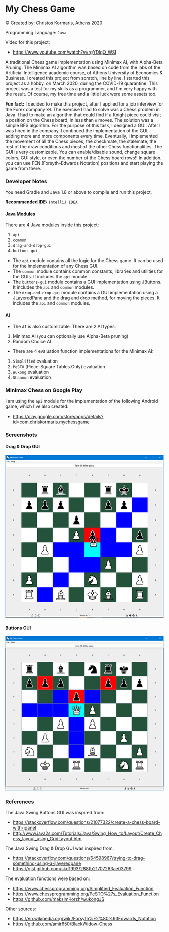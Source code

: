 # My Chess Game #

© Created by: Christos Kormaris, Athens 2020

Programming Language: `Java`

Video for this project:
- https://www.youtube.com/watch?v=rgYDlqQ_WSI

A traditional Chess game implementation using Minimax AI, with Alpha-Beta Pruning.
The Minimax AI algorithm was based on code from the labs of the Artificial Intelligence academic course,
of Athens University of Economics & Business.
I created this project from scratch, line by line.
I started this project as a hobby, on March 2020, during the COVID-19 quarantine.
This project was a test for my skills as a programmer, and I'm very happy with the result. 
Of course, my free time and a little luck were some assets too.

**Fun fact:**
I decided to make this project, after I applied for a job interview for the Forex company `XM`.
The exercise I had to solve was a Chess problem in Java.
I had to make an algorithm that could find if a Knight piece could visit a position on the Chess board,
in less than `n` moves. The solution was a simple BFS algorithm.
For the purpose of this task, I designed a GUI.
After I was hired in the company, I continued the implementation of the GUI, adding more and more components every time.
Eventually, I implemented the movement of all the Chess pieces, the checkmate, the stalemate, 
the rest of the draw conditions and most of the other Chess functionalities.
The GUI is very customizable.
You can enable/disable sound, change square colors, GUI style, or even the number of the Chess board rows!!
In addition, you can use FEN (Forsyth–Edwards Notation) positions and start playing the game from there.

### Developer Notes
You need Gradle and Java 1.8 or above to compile and run this project.

**Recommended IDE:** `IntelliJ IDEA`

#### Java Modules
There are 4 Java modules inside this project:
1. `api`
2. `common`
3. `drag-and-drop-gui`
4. `buttons-gui`

- The `api` module contains all the logic for the Chess game. It can be used for the implementation of any Chess GUI.
- The `common` module contains common constants, libraries and utilities for the GUIs. It includes the `api` module.
- The `buttons-gui` module contains a GUI implementation using JButtons.
It includes the `api` and `common` modules.
- The `drag-and-drop-gui` module contains a GUI implementation using a JLayeredPane and the drag and drop method,
for moving the pieces. It includes the `api` and `common` modules.

#### AI

- The `AI` is also customizable. There are 2 AI types:
1. Minimax AI (you can optionally use Alpha-Beta pruning)
2. Random Choice AI

- There are 4 evaluation function implementations for the Minimax AI:
1. `Simplified` evaluation
2. `PeSTO` (Piece-Square Tables Only) evaluation
3. `Wukong` evaluation
4. `Shannon` evaluation

### Minimax Chess on Google Play

I am using the `api` module for the implementation of the following Android game, which I've also created:
- https://play.google.com/store/apps/details?id=com.chriskormaris.mychessgame


### Screenshots

#### Drag & Drop GUI
![screenshot](/screenshots/drag-and-drop-gui.png)

#### Buttons GUI
![screenshot](/screenshots/buttons-gui.png)


### References

The Java Swing Buttons GUI was inspired from:
- https://stackoverflow.com/questions/21077322/create-a-chess-board-with-jpanel
- http://www.java2s.com/Tutorials/Java/Swing_How_to/Layout/Create_Chess_layout_using_GridLayout.htm

The Java Swing Drag & Drop GUI was inspired from:
- https://stackoverflow.com/questions/64598967/trying-to-drag-something-using-a-jlayeredpane
- https://gist.github.com/skd1993/288fb21707263ae03799

The evaluation functions were based on:
- https://www.chessprogramming.org/Simplified_Evaluation_Function
- https://www.chessprogramming.org/PeSTO%27s_Evaluation_Function
- https://github.com/maksimKorzh/wukongJS

Other sources:
- https://en.wikipedia.org/wiki/Forsyth%E2%80%93Edwards_Notation
- https://github.com/amir650/BlackWidow-Chess
